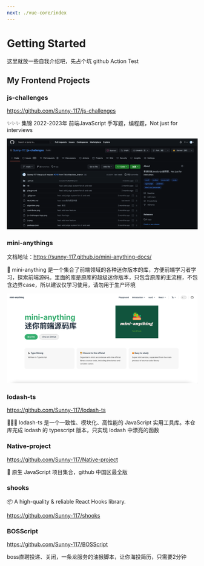 ```yaml
---
next: ./vue-core/index
---
```


# Getting Started

这里就放一些自我介绍吧，先占个坑 github Action Test

## My Frontend Projects

### js-challenges

https://github.com/Sunny-117/js-challenges

✨✨✨ 集锦 2022-2023年 前端JavaScript 手写题，编程题，Not just for interviews

![](./public/js-c.png)

### mini-anythings

文档地址：https://sunny-117.github.io/mini-anything-docs/

🚀 mini-anything 是一个集合了前端领域的各种迷你版本的库，方便前端学习者学习，探索前端源码。里面的库是原库的超级迷你版本，只包含原库的主流程，不包含边界case，所以建议仅学习使用，请勿用于生产环境

![](./public/mini-any.png)

### lodash-ts

https://github.com/Sunny-117/lodash-ts

🎉🎉🎉 lodash-ts 是一个一致性、模块化、高性能的 JavaScript 实用工具库。本仓库完成 lodash 的 typescript 版本，只实现 lodash 中漂亮的函数

### Native-project

https://github.com/Sunny-117/Native-project

🔧 原生 JavaScript 项目集合，github 中国区最全版


### shooks

📦️ A high-quality & reliable React Hooks library.

https://github.com/Sunny-117/shooks


### BOSScript

https://github.com/Sunny-117/BOSScript

boss直聘投递、关闭，一条龙服务的油猴脚本，让你海投简历，只需要2分钟





